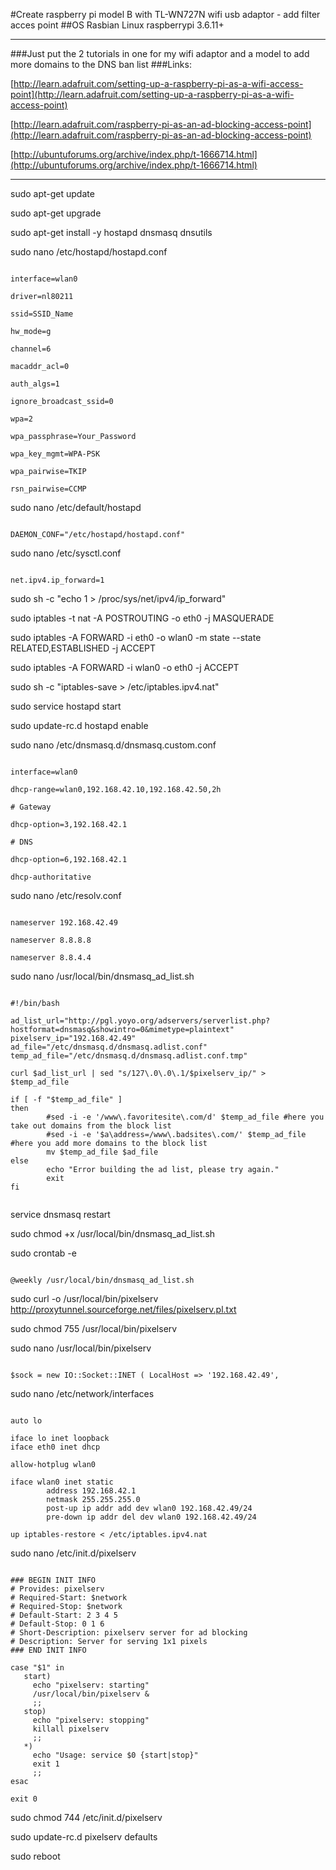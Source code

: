 #Create raspberry pi model B with TL-WN727N wifi usb adaptor - add filter acces point
##OS Rasbian Linux raspberrypi 3.6.11+

* * * *

###Just put the 2 tutorials in one for my wifi adaptor and a model to add more domains to the DNS ban list
###Links:

[http://learn.adafruit.com/setting-up-a-raspberry-pi-as-a-wifi-access-point](http://learn.adafruit.com/setting-up-a-raspberry-pi-as-a-wifi-access-point)

[http://learn.adafruit.com/raspberry-pi-as-an-ad-blocking-access-point](http://learn.adafruit.com/raspberry-pi-as-an-ad-blocking-access-point)

[http://ubuntuforums.org/archive/index.php/t-1666714.html](http://ubuntuforums.org/archive/index.php/t-1666714.html)

* * * *

sudo apt-get update

sudo apt-get upgrade

sudo apt-get install -y hostapd dnsmasq dnsutils

sudo nano /etc/hostapd/hostapd.conf

~~~

interface=wlan0

driver=nl80211

ssid=SSID_Name

hw_mode=g

channel=6

macaddr_acl=0

auth_algs=1

ignore_broadcast_ssid=0

wpa=2

wpa_passphrase=Your_Password

wpa_key_mgmt=WPA-PSK

wpa_pairwise=TKIP

rsn_pairwise=CCMP

~~~

sudo nano /etc/default/hostapd

~~~

DAEMON_CONF="/etc/hostapd/hostapd.conf"

~~~

sudo nano /etc/sysctl.conf

~~~

net.ipv4.ip_forward=1

~~~

sudo sh -c "echo 1 > /proc/sys/net/ipv4/ip_forward"

sudo iptables -t nat -A POSTROUTING -o eth0 -j MASQUERADE

sudo iptables -A FORWARD -i eth0 -o wlan0 -m state --state RELATED,ESTABLISHED -j ACCEPT

sudo iptables -A FORWARD -i wlan0 -o eth0 -j ACCEPT

sudo sh -c "iptables-save > /etc/iptables.ipv4.nat"

sudo service hostapd start

sudo update-rc.d hostapd enable

sudo nano /etc/dnsmasq.d/dnsmasq.custom.conf

~~~

interface=wlan0

dhcp-range=wlan0,192.168.42.10,192.168.42.50,2h

# Gateway

dhcp-option=3,192.168.42.1

# DNS

dhcp-option=6,192.168.42.1

dhcp-authoritative

~~~

sudo nano /etc/resolv.conf

~~~

nameserver 192.168.42.49

nameserver 8.8.8.8

nameserver 8.8.4.4

~~~

sudo nano /usr/local/bin/dnsmasq_ad_list.sh

~~~

#!/bin/bash
 
ad_list_url="http://pgl.yoyo.org/adservers/serverlist.php?hostformat=dnsmasq&showintro=0&mimetype=plaintext"
pixelserv_ip="192.168.42.49"
ad_file="/etc/dnsmasq.d/dnsmasq.adlist.conf"
temp_ad_file="/etc/dnsmasq.d/dnsmasq.adlist.conf.tmp"
 
curl $ad_list_url | sed "s/127\.0\.0\.1/$pixelserv_ip/" > $temp_ad_file
 
if [ -f "$temp_ad_file" ]
then
        #sed -i -e '/www\.favoritesite\.com/d' $temp_ad_file #here you take out domains from the block list
        #sed -i -e '$a\address=/www\.badsites\.com/' $temp_ad_file #here you add more domains to the block list
        mv $temp_ad_file $ad_file
else
        echo "Error building the ad list, please try again."
        exit
fi
 
~~~

service dnsmasq restart

sudo chmod +x /usr/local/bin/dnsmasq_ad_list.sh

sudo crontab -e

~~~

@weekly /usr/local/bin/dnsmasq_ad_list.sh

~~~

sudo curl -o /usr/local/bin/pixelserv http://proxytunnel.sourceforge.net/files/pixelserv.pl.txt

sudo chmod 755 /usr/local/bin/pixelserv

sudo nano /usr/local/bin/pixelserv

~~~

$sock = new IO::Socket::INET ( LocalHost => '192.168.42.49',

~~~

sudo nano /etc/network/interfaces

~~~

auto lo

iface lo inet loopback
iface eth0 inet dhcp

allow-hotplug wlan0

iface wlan0 inet static
        address 192.168.42.1
        netmask 255.255.255.0
        post-up ip addr add dev wlan0 192.168.42.49/24
        pre-down ip addr del dev wlan0 192.168.42.49/24

up iptables-restore < /etc/iptables.ipv4.nat

~~~

sudo nano /etc/init.d/pixelserv

~~~

### BEGIN INIT INFO
# Provides: pixelserv
# Required-Start: $network
# Required-Stop: $network
# Default-Start: 2 3 4 5
# Default-Stop: 0 1 6
# Short-Description: pixelserv server for ad blocking
# Description: Server for serving 1x1 pixels
### END INIT INFO
 
case "$1" in
   start)
     echo "pixelserv: starting"
     /usr/local/bin/pixelserv &
     ;;
   stop)
     echo "pixelserv: stopping"
     killall pixelserv
     ;;
   *)
     echo "Usage: service $0 {start|stop}"
     exit 1
     ;;
esac
 
exit 0

~~~

sudo chmod 744 /etc/init.d/pixelserv

sudo update-rc.d pixelserv defaults

sudo reboot
